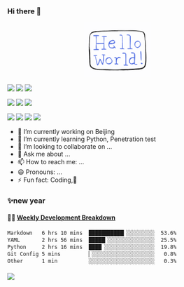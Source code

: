 ### Hi there 👋
<p align="center">
  <img src="https://github.com/intbjw/intbjw/blob/main/hello-world.gif" width="30%">
</p>

[![](https://img.shields.io/badge/MacOS-BigSur-2376bc?style=flat-square&logo=apple&logoColor=ffffff)](https://www.apple.com/)
[![](https://img.shields.io/badge/IDE-Visual%20Studio%20Code-blue?style=flat-square&logo=visual-studio-code&logoColor=ffffff)](https://code.visualstudio.com/)
[![](https://img.shields.io/badge/IDE-PyCharm-blue?style=flat-square&logo=jetbrains&logoColor=ffffff)](https://www.jetbrains.com/pycharm/) 

[![](https://img.shields.io/badge/-Python-3776AB?style=flat-square&logo=python&logoColor=ffffff)](https://www.python.org/)
[![](https://img.shields.io/badge/-C++-269539?style=flat-square&logo=c%2B%2B&logoColor=ffffff)](https://www.cplusplus.com/)
[![](https://img.shields.io/badge/Shell-f05032?style=flat-square&logo=powershell&logoColor=ffffff)](https://www.shell.com/) 

[![](https://img.shields.io/badge/-Docker-2496ED?style=flat-square&logo=docker&logoColor=ffffff)](https://www.docker.com/)
[![](https://img.shields.io/badge/-Git-f05032?style=flat-square&logo=git&logoColor=white)](https://git-scm.com/)
[![](https://img.shields.io/badge/-Markdown-2496ED?style=flat-square&logo=markdown&logoColor=white)](https://daringfireball.net/projects/markdown/)
[![](https://img.shields.io/badge/-Tensorflow-fcc624?style=flat-square&logo=tensorflow&logoColor=white)](https://www.tensorflow.org/)


- 🔭 I’m currently working on Beijing
- 🌱 I’m currently learning Python, Penetration test
- 👯 I’m looking to collaborate on ...
- 💬 Ask me about ...
- 📫 How to reach me: ...
- 😄 Pronouns: ...
- ⚡ Fun fact: Coding,🦑

###  ✨new year


#### 🏊‍♂️ <a href="https://gist.github.com/intbjw/b3f5ba2c84e8e524c10ca588825ff915" target="_blank">Weekly Development Breakdown</a>

<!-- code_time starts -->

```text
Markdown   6 hrs 10 mins  ███████████▎░░░░░░░░░  53.6%
YAML       2 hrs 56 mins  █████▎░░░░░░░░░░░░░░░  25.5%
Python     2 hrs 16 mins  ████▏░░░░░░░░░░░░░░░░  19.8%
Git Config 5 mins         ▏░░░░░░░░░░░░░░░░░░░░   0.8%
Other      1 min          ░░░░░░░░░░░░░░░░░░░░░   0.3%
```

<!-- code_time ends -->


#### 



<img align="" height="137px" src="https://github-readme-stats.vercel.app/api?username=hacv&hide_title=true&hide_border=true&show_icons=true&include_all_commits=true&line_height=21&bg_color=0,EC6C6C,FFD479,FFFC79,73FA79&theme=graywhite&locale=cn" />





